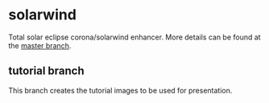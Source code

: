 # solarwind
Total solar eclipse corona/solarwind enhancer. More details can be
found at the [master branch](../master/README.md).

## tutorial branch
This branch creates the tutorial images to be used for presentation.

